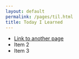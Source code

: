 ```yaml
---
layout: default
permalink: /pages/til.html
title: Today I Learned
---
```


- [Link to another page](2024_07_03.md)
- Item 2
- Item 3

